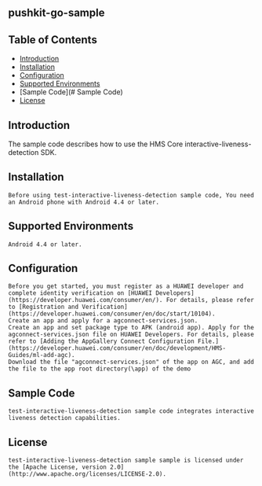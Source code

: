 ## pushkit-go-sample


## Table of Contents

 * [Introduction](#introduction)
 * [Installation](#installation)
 * [Configuration ](#configuration )
 * [Supported Environments](#supported-environments)
 * [Sample Code](# Sample Code)
 * [License](#license)
 
 
## Introduction
   The sample code describes how to use the HMS Core interactive-liveness-detection SDK.

## Installation
    Before using test-interactive-liveness-detection sample code, You need an Android phone with Android 4.4 or later.
    
## Supported Environments
	Android 4.4 or later.
	
## Configuration 
    Before you get started, you must register as a HUAWEI developer and complete identity verification on [HUAWEI Developers](https://developer.huawei.com/consumer/en/). For details, please refer to [Registration and Verification](https://developer.huawei.com/consumer/en/doc/start/10104).
    Create an app and apply for a agconnect-services.json.
    Create an app and set package type to APK (android app). Apply for the agconnect-services.json file on HUAWEI Developers. For details, please refer to [Adding the AppGallery Connect Configuration File.](https://developer.huawei.com/consumer/en/doc/development/HMS-Guides/ml-add-agc).
    Download the file "agconnect-services.json" of the app on AGC, and add the file to the app root directory(\app) of the demo
	
## Sample Code
    test-interactive-liveness-detection sample code integrates interactive liveness detection capabilities.

##  License
    test-interactive-liveness-detection sample sample is licensed under the [Apache License, version 2.0](http://www.apache.org/licenses/LICENSE-2.0).

